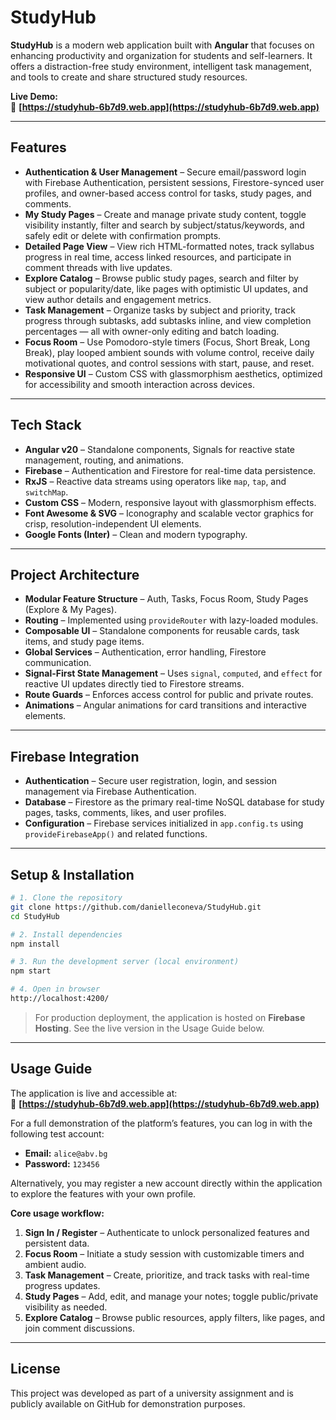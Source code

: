 # **StudyHub**

**StudyHub** is a modern web application built with **Angular** that focuses on enhancing productivity and organization for students and self-learners. It offers a distraction-free study environment, intelligent task management, and tools to create and share structured study resources.  

**Live Demo:**  
🔗 **[https://studyhub-6b7d9.web.app](https://studyhub-6b7d9.web.app)**  

---

## **Features**

- **Authentication & User Management** – Secure email/password login with Firebase Authentication, persistent sessions, Firestore-synced user profiles, and owner-based access control for tasks, study pages, and comments.  
- **My Study Pages** – Create and manage private study content, toggle visibility instantly, filter and search by subject/status/keywords, and safely edit or delete with confirmation prompts.  
- **Detailed Page View** – View rich HTML-formatted notes, track syllabus progress in real time, access linked resources, and participate in comment threads with live updates.  
- **Explore Catalog** – Browse public study pages, search and filter by subject or popularity/date, like pages with optimistic UI updates, and view author details and engagement metrics.  
- **Task Management** – Organize tasks by subject and priority, track progress through subtasks, add subtasks inline, and view completion percentages — all with owner-only editing and batch loading.  
- **Focus Room** – Use Pomodoro-style timers (Focus, Short Break, Long Break), play looped ambient sounds with volume control, receive daily motivational quotes, and control sessions with start, pause, and reset.  
- **Responsive UI** – Custom CSS with glassmorphism aesthetics, optimized for accessibility and smooth interaction across devices.  

---

## **Tech Stack**
- **Angular v20** – Standalone components, Signals for reactive state management, routing, and animations.  
- **Firebase** – Authentication and Firestore for real-time data persistence.  
- **RxJS** – Reactive data streams using operators like `map`, `tap`, and `switchMap`.  
- **Custom CSS** – Modern, responsive layout with glassmorphism effects.  
- **Font Awesome & SVG** – Iconography and scalable vector graphics for crisp, resolution-independent UI elements.  
- **Google Fonts (Inter)** – Clean and modern typography.  

---

## **Project Architecture**
- **Modular Feature Structure** – Auth, Tasks, Focus Room, Study Pages (Explore & My Pages).  
- **Routing** – Implemented using `provideRouter` with lazy-loaded modules.  
- **Composable UI** – Standalone components for reusable cards, task items, and study page items.  
- **Global Services** – Authentication, error handling, Firestore communication.  
- **Signal-First State Management** – Uses `signal`, `computed`, and `effect` for reactive UI updates directly tied to Firestore streams.  
- **Route Guards** – Enforces access control for public and private routes.  
- **Animations** – Angular animations for card transitions and interactive elements.  

---

## **Firebase Integration**
- **Authentication** – Secure user registration, login, and session management via Firebase Authentication.  
- **Database** – Firestore as the primary real-time NoSQL database for study pages, tasks, comments, likes, and user profiles.  
- **Configuration** – Firebase services initialized in `app.config.ts` using `provideFirebaseApp()` and related functions.  

---

## **Setup & Installation**
```bash
# 1. Clone the repository
git clone https://github.com/danielleconeva/StudyHub.git
cd StudyHub

# 2. Install dependencies
npm install

# 3. Run the development server (local environment)
npm start

# 4. Open in browser
http://localhost:4200/
```
> For production deployment, the application is hosted on **Firebase Hosting**. See the live version in the Usage Guide below.

---

## **Usage Guide**
The application is live and accessible at:  
🔗 **[https://studyhub-6b7d9.web.app](https://studyhub-6b7d9.web.app)**  

For a full demonstration of the platform’s features, you can log in with the following test account:  
- **Email:** `alice@abv.bg`  
- **Password:** `123456`  

Alternatively, you may register a new account directly within the application to explore the features with your own profile.  

**Core usage workflow:**  
1. **Sign In / Register** – Authenticate to unlock personalized features and persistent data.  
2. **Focus Room** – Initiate a study session with customizable timers and ambient audio.  
3. **Task Management** – Create, prioritize, and track tasks with real-time progress updates.  
4. **Study Pages** – Add, edit, and manage your notes; toggle public/private visibility as needed.  
5. **Explore Catalog** – Browse public resources, apply filters, like pages, and join comment discussions.  

---

## **License**
This project was developed as part of a university assignment and is publicly available on GitHub for demonstration purposes.

